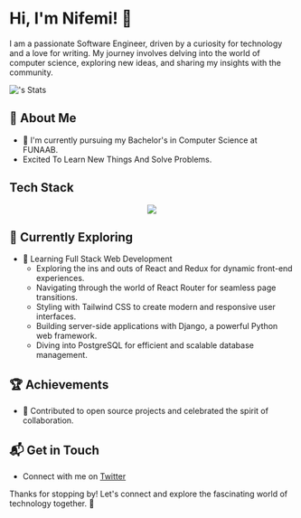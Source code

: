 # Hi, I'm Nifemi! 👋

I am a passionate  Software Engineer, driven by a curiosity for technology and a love for writing. My journey involves delving into the world of computer science, exploring new ideas, and sharing my insights with the community.

![<Nifemi-Adewusi>'s Stats](https://github-readme-stats.vercel.app/api?username=<username>&theme=vue-dark&show_icons=true&hide_border=true&count_private=true)

## 🚀 About Me
- 🔭 I'm currently pursuing my Bachelor's in Computer Science at FUNAAB.
- Excited To Learn New Things And Solve Problems.

## Tech Stack
<p align="center">
  <a href="https://skillicons.dev">
    <img src="https://skillicons.dev/icons?i=git,javascript,typescript,react,supabase,node" />
  </a>
</p>

## 🌱 Currently Exploring

- 🚀 Learning Full Stack Web Development
  - Exploring the ins and outs of React and Redux for dynamic front-end experiences.
  - Navigating through the world of React Router for seamless page transitions.
  - Styling with Tailwind CSS to create modern and responsive user interfaces.
  - Building server-side applications with Django, a powerful Python web framework.
  - Diving into PostgreSQL for efficient and scalable database management.

 ## 🏆 Achievements

- 🌟  Contributed to open source projects and celebrated the spirit of collaboration.


## 📬 Get in Touch

- Connect with me on [Twitter](https://twitter.com/adewusi_nifemi)
  

Thanks for stopping by! Let's connect and explore the fascinating world of technology together. 🚀


<!--
**Nifemi-Adewusi/Nifemi-Adewusi** is a ✨ _special_ ✨ repository because its `README.md` (this file) appears on your GitHub profile.

Here are some ideas to get you started:

- 🔭 I’m currently working on ...
- 🌱 I’m currently learning ...
- 👯 I’m looking to collaborate on ...
- 🤔 I’m looking for help with ...
- 💬 Ask me about ...
- 📫 How to reach me: ...
- 😄 Pronouns: ...
- ⚡ Fun fact: ...
-->
